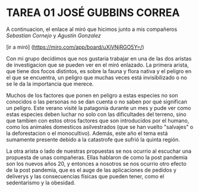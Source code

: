 # TAREA 01 JOSÉ GUBBINS CORREA

A continuacion, el enlace al miró que hicimos junto a mis compañeros _Sebastian Cornejo_ y _Agustín Gonzalez_

[ir a miró] (https://miro.com/app/board/uXjVNjRGO5Y=/) 

Con mi grupo decidimos que nos gustaria trabajar en una de las dos aristas de investigacion que se pueden ver en el miró enlazado. La primera arista, que tiene dos focos distintos, es sobre la fauna y flora nativa y el peligro en el que se encuentra, un peligro que muchas veces está invisibilizado o no se le da la importancia que merece. 

Muchos de los factores que ponen en peligro a estas especies no son conocidos o las personas no se dan cuenta o no saben por qué significan un peligro. Este verano visité la patagonia durante un mes y pude ver como estas especies deben luchar no solo con las dificultades del terreno, sino que tambien con estos otros factores que son introducidos por el humano, como los animales domesticos asilvestrados (que se han vuelto "salvajes" o la deforestacion o el monocultivo). Además, este año el tema está sumamente presente debido a la catastrofe que sufrió la quinta región.

La otra arista o lado de nuestras propuestas se nos ocurrio al escuchar una propuesta de unas compañeras. Ellas hablaron de como la post pandemia son los nuevos años 20, y entonces a nosotros se nos ocurrio otro efecto de la post pandemia, que es el auge de las aplicaciones de pedidos y deliverys y las consecuencias físicas que pueden tener, como el sedentarismo y la obesidad. 

